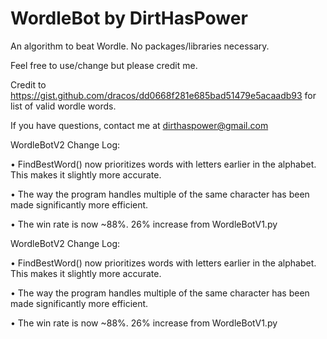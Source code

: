 # WordleBot by DirtHasPower
An algorithm to beat Wordle. No packages/libraries necessary.

Feel free to use/change but please credit me.

Credit to https://gist.github.com/dracos/dd0668f281e685bad51479e5acaadb93 for list of valid wordle words.

If you have questions, contact me at dirthaspower@gmail.com


WordleBotV2 Change Log:

• FindBestWord() now prioritizes words with letters earlier in the alphabet. This makes it slightly more accurate.

• The way the program handles multiple of the same character has been made significantly more efficient.

• The win rate is now ~88%. 26% increase from WordleBotV1.py

WordleBotV2 Change Log:

• FindBestWord() now prioritizes words with letters earlier in the alphabet. This makes it slightly more accurate.

• The way the program handles multiple of the same character has been made significantly more efficient.

• The win rate is now ~88%. 26% increase from WordleBotV1.py
